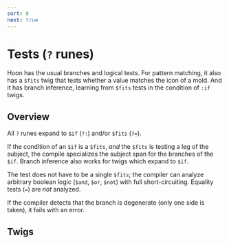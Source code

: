 ```yaml
---
sort: 8
next: true
---
```


# Tests (`?` runes)
 
Hoon has the usual branches and logical tests.  For pattern
matching, it also has a `$fits` twig that tests whether a value
matches the icon of a mold.  And it has branch inference,
learning from `$fits` tests in the condition of `:if` twigs.

## Overview

All `?` runes expand to `$if` (`?:`) and/or `$fits` (`?=`).

If the condition of an `$if` is a `$fits`, *and* the `$fits` is
testing a leg of the subject, the compile specializes the subject
span for the branches of the `$if`.  Branch inference also works
for twigs which expand to `$if`.

The test does not have to be a single `$fits`; the compiler can
analyze arbitrary boolean logic (`$and`, `$or`, `$not`) with full 
short-circuiting.  Equality tests (`=`) are *not* analyzed.

If the compiler detects that the branch is degenerate (only one
side is taken), it fails with an error.

## Twigs

<list dataPreview="true" className="runes" linkToFragments="true"></list>

<kids className="runes"></kids>

